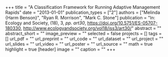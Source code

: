+++
title = "A Classification Framework for Running Adaptive Management Rapids"
date = "2013-01-01"
publication_types = ["2"]
authors = ["Melinda {Harm Benson}", "Ryan R. Morrison", "Mark C. Stone"]
publication = "In: Ecology and Society, (18), 3, _pp. art30_, https://doi.org/10.5751/ES-05707-180330, http://www.ecologyandsociety.org/vol18/iss3/art30/"
abstract = ""
abstract_short = ""
image_preview = ""
selected = false
projects = []
tags = []
url_pdf = ""
url_preprint = ""
url_code = ""
url_dataset = ""
url_project = ""
url_slides = ""
url_video = ""
url_poster = ""
url_source = ""
math = true
highlight = true
[header]
image = ""
caption = ""
+++
